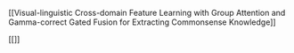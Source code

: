[[Visual-linguistic Cross-domain Feature Learning with Group Attention and Gamma-correct Gated Fusion for Extracting Commonsense Knowledge]]

[[]]